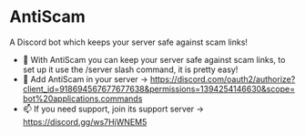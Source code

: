 # AntiScam
A Discord bot which keeps your server safe against scam links!

- 👀 With AntiScam you can keep your server safe against scam links, to set up it use the /server slash command, it is pretty easy!
- 👀 Add AntiScam in your server -> https://discord.com/oauth2/authorize?client_id=918694567677677638&permissions=1394254146630&scope=bot%20applications.commands 
- 📫 If you need support, join its support server -> https://discord.gg/ws7HjWNEM5
